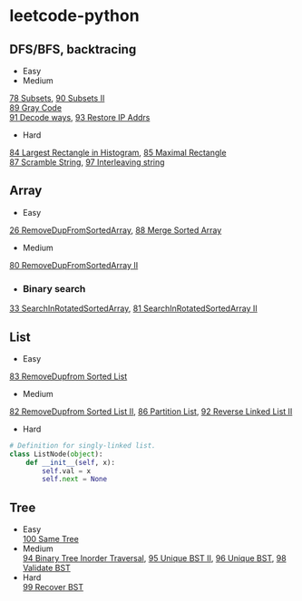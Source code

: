 # leetcode-python

## DFS/BFS, backtracing
- Easy<br>
- Medium<br>

[78 Subsets](files/78.md), [90 Subsets II](files/90.md)<br>
[89 Gray Code](files/89.md)<br>
[91 Decode ways](files/91.md), [93 Restore IP Addrs](files/93.md)
- Hard

[84 Largest Rectangle in Histogram](files/84.md), [85 Maximal Rectangle](files/85.md)<br>
[87 Scramble String](files/87.md), [97 Interleaving string](files/97.md)

## Array
- Easy

[26 RemoveDupFromSortedArray](files/26.md), [88 Merge Sorted Array](files/88.md)
- Medium

[80 RemoveDupFromSortedArray II](files/80.md)<br>
* ### Binary search
[33 SearchInRotatedSortedArray](files/33.md), [81 SearchInRotatedSortedArray II](files/81.md)

## List
- Easy
  
[83 RemoveDupfrom Sorted List](files/83.md)
- Medium<br>

[82 RemoveDupfrom Sorted List II](files/82.md), [86 Partition List](files/86.md), [92 Reverse Linked List II](files/92.md)
- Hard
```python
# Definition for singly-linked list.
class ListNode(object):
    def __init__(self, x):
        self.val = x
        self.next = None
```
## Tree
- Easy<br>
[100 Same Tree](./files/100.md)
- Medium<br>
[94 Binary Tree Inorder Traversal](files/94.md), [95 Unique BST II](./files/95.md), [96 Unique BST](./files/96.md), [98 Validate BST](./files/98.md)
- Hard<br>
[99 Recover BST](./files/99.md)